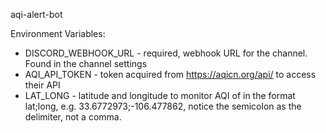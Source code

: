 aqi-alert-bot

Environment Variables:
 * DISCORD_WEBHOOK_URL - required, webhook URL for the channel. Found in the channel settings
 * AQI_API_TOKEN - token acquired from https://aqicn.org/api/ to access their API
 * LAT_LONG - latitude and longitude to monitor AQI of in the format lat;long, e.g. 33.6772973;-106.477862, notice the semicolon as the delimiter, not a comma.
